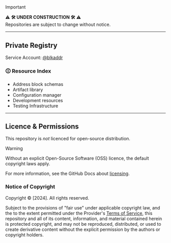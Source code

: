 <!-- 
blkaddr/blkaddr
-->
## 
> [!IMPORTANT]
> ⚠️ **🛠 UNDER CONSTRUCTION 🛠** ⚠️  
> Repositories are subject to change without notice.
---
## Private Registry

Service Account: 
[@blkaddr](https://github.com/blkaddr)

### 🛈 Resource Index

+ Address block schemas
+ Artifact library
+ Configuration manager
+ Development resources
+ Testing Infrastructure

---

## Licence & Permissions

This repository is *not* licenced for open-source distribution.  

> [!WARNING]
> Without an explicit Open-Source Software (OSS) licence, the default copyright laws apply.
>
> For more information, see the GitHub Docs about [licensing](https://docs.github.com/en/repositories/managing-your-repositorys-settings-and-features/customizing-your-repository/licensing-a-repository).

### Notice of Copyright

Copyright &copy; [2024]. 
All rights reserved.  

Subject to the provisions of "fair use" under applicable copyright law, and the to the extent permitted under the Provider's [Terms of Service](https://docs.github.com/en/site-policy/github-terms/github-terms-of-service), this repository and all of its content, information, and material contained herein is protected copyright, and may not be 
reproduced, distributed, or used to create derivative content without the explicit permission by the authors or copyright holders.  








